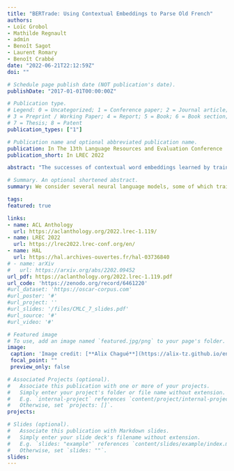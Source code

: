 ```yaml
---
title: "BERTrade: Using Contextual Embeddings to Parse Old French"
authors:
- Loïc Grobol
- Mathilde Regnault
- admin
- Benoît Sagot
- Laurent Romary
- Benoît Crabbé
date: "2022-06-21T22:12:59Z"
doi: ""

# Schedule page publish date (NOT publication's date).
publishDate: "2017-01-01T00:00:00Z"

# Publication type.
# Legend: 0 = Uncategorized; 1 = Conference paper; 2 = Journal article;
# 3 = Preprint / Working Paper; 4 = Report; 5 = Book; 6 = Book section;
# 7 = Thesis; 8 = Patent
publication_types: ["1"]

# Publication name and optional abbreviated publication name.
publication: In The 13th Language Resources and Evaluation Conference
publication_short: In LREC 2022

abstract: "The successes of contextual word embeddings learned by training large-scale language models, while remarkable, have mostly occurred for languages where significant amounts of raw texts are available and where annotated data in downstream tasks have a relatively regular spelling. Conversely, it is not yet completely clear if these models are also well suited for lesser-resourced and more irregular languages. We study the case of Old French, which is in the interesting position of having relatively limited amount of available raw text, but enough annotated resources to assess the relevance of contextual word embedding models for downstream NLP tasks. In particular, we use POS-tagging and dependency parsing to evaluate the quality of such models in a large array of configurations, including models trained from scratch from small amounts of raw text and models pre-trained on other languages but fine-tuned on Medieval French data."

# Summary. An optional shortened abstract.
summary: We consider several neural language models, some of which trained or fine-tuned on a new corpus of raw Old and Middle French texts, and use their internal representations of words as inputs to train taggers and parsers on the SRCMF treebank.

tags:
featured: true

links:
- name: ACL Anthology
  url: https://aclanthology.org/2022.lrec-1.119/
- name: LREC 2022
  url: https://lrec2022.lrec-conf.org/en/
- name: HAL
  url: https://hal.archives-ouvertes.fr/hal-03736840
# - name: arXiv
#   url: https://arxiv.org/abs/2202.09452
url_pdf: https://aclanthology.org/2022.lrec-1.119.pdf
url_code: 'https://zenodo.org/record/6461220'
#url_dataset: 'https://oscar-corpus.com'
#url_poster: '#'
#url_project: ''
#url_slides: '/files/CMLC_7_slides.pdf'
#url_source: '#'
#url_video: '#'

# Featured image
# To use, add an image named `featured.jpg/png` to your page's folder. 
image:
 caption: 'Image credit: [**Alix Chagué**](https://alix-tz.github.io/en/index.html)'
 focal_point: ""
 preview_only: false

# Associated Projects (optional).
#   Associate this publication with one or more of your projects.
#   Simply enter your project's folder or file name without extension.
#   E.g. `internal-project` references `content/project/internal-project/index.md`.
#   Otherwise, set `projects: []`.
projects:

# Slides (optional).
#   Associate this publication with Markdown slides.
#   Simply enter your slide deck's filename without extension.
#   E.g. `slides: "example"` references `content/slides/example/index.md`.
#   Otherwise, set `slides: ""`.
slides:
---
```


